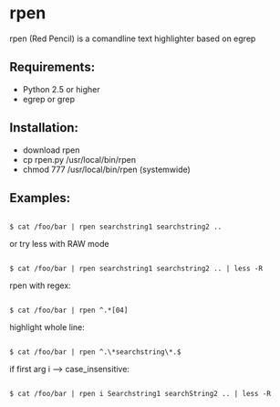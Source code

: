 rpen
====

rpen (Red Pencil) is a comandline text highlighter based on egrep

Requirements:
-------------

* Python 2.5 or higher
* egrep or grep 

Installation:
-------------
* download rpen
* cp rpen.py /usr/local/bin/rpen
* chmod 777 /usr/local/bin/rpen (systemwide)

Examples:
---------
<code>
$ cat /foo/bar | rpen searchstring1 searchstring2 .. 
</code>


or try less with RAW mode

<code>
$ cat /foo/bar | rpen searchstring1 searchstring2 .. | less -R 
</code>


rpen with regex:

<code>
$ cat /foo/bar | rpen ^.*[04]
</code>


highlight whole line:

<code>
$ cat /foo/bar | rpen ^.\*searchstring\*.$
</code>


if first arg i --> case_insensitive:

<code>
$ cat /foo/bar | rpen i Searchstring1 searchString2 .. | less -R 
</code>

